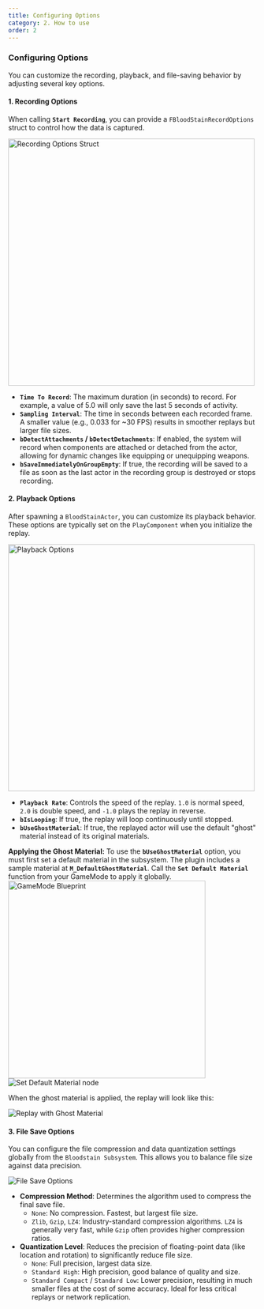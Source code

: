 ```yaml
---
title: Configuring Options
category: 2. How to use
order: 2
---
```



### Configuring Options

You can customize the recording, playback, and file-saving behavior by adjusting several key options.

#### 1. Recording Options

When calling **`Start Recording`**, you can provide a `FBloodStainRecordOptions` struct to control how the data is captured.

<img src="{{ site.baseurl }}/images/QuickStart (11).png" alt="Recording Options Struct" width="500"/>

*   **`Time To Record`**: The maximum duration (in seconds) to record. For example, a value of 5.0 will only save the last 5 seconds of activity.
*   **`Sampling Interval`**: The time in seconds between each recorded frame. A smaller value (e.g., 0.033 for ~30 FPS) results in smoother replays but larger file sizes.
*   **`bDetectAttachments` / `bDetectDetachments`**: If enabled, the system will record when components are attached or detached from the actor, allowing for dynamic changes like equipping or unequipping weapons.
*   **`bSaveImmediatelyOnGroupEmpty`**: If true, the recording will be saved to a file as soon as the last actor in the recording group is destroyed or stops recording.

#### 2. Playback Options

After spawning a `BloodStainActor`, you can customize its playback behavior. These options are typically set on the `PlayComponent` when you initialize the replay.

<img src="{{ site.baseurl }}/images/QuickStart (12).png" alt="Playback Options" width="500"/>

*   **`Playback Rate`**: Controls the speed of the replay. `1.0` is normal speed, `2.0` is double speed, and `-1.0` plays the replay in reverse.
*   **`bIsLooping`**: If true, the replay will loop continuously until stopped.
*   **`bUseGhostMaterial`**: If true, the replayed actor will use the default "ghost" material instead of its original materials.

<div class="notice--info">
<strong>Applying the Ghost Material:</strong> To use the <strong><code>bUseGhostMaterial</code></strong> option, you must first set a default material in the subsystem. The plugin includes a sample material at <strong><code>M_DefaultGhostMaterial</code></strong>. Call the <strong><code>Set Default Material</code></strong> function from your GameMode to apply it globally.
</div>

<img src="{{ site.baseurl }}/images/QuickStart (9).png" alt="GameMode Blueprint" width="400"/>
<img src="{{ site.baseurl }}/images/QuickStart (10).png" alt="Set Default Material node" />

When the ghost material is applied, the replay will look like this:

<img src="{{ site.baseurl }}/images/QuickStart (13).png" alt="Replay with Ghost Material" />

#### 3. File Save Options

You can configure the file compression and data quantization settings globally from the `Bloodstain Subsystem`. This allows you to balance file size against data precision.

<img src="{{ site.baseurl }}/images/QuickStart (14).png" alt="File Save Options" /> 
<!-- 이미지 파일 이름이 (13)으로 중복되어 (14)로 가정했습니다. 실제 파일 이름으로 수정해주세요. -->

*   **Compression Method**: Determines the algorithm used to compress the final save file.
    *   `None`: No compression. Fastest, but largest file size.
    *   `Zlib`, `Gzip`, `LZ4`: Industry-standard compression algorithms. `LZ4` is generally very fast, while `Gzip` often provides higher compression ratios.
*   **Quantization Level**: Reduces the precision of floating-point data (like location and rotation) to significantly reduce file size.
    *   `None`: Full precision, largest data size.
    *   `Standard High`: High precision, good balance of quality and size.
    *   `Standard Compact` / `Standard Low`: Lower precision, resulting in much smaller files at the cost of some accuracy. Ideal for less critical replays or network replication.